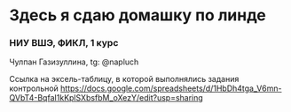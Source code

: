 # Здесь я сдаю домашку по линде

### НИУ ВШЭ, ФИКЛ, 1 курс

Чулпан Газизуллина, tg: @napluch

Ссылка на эксель-таблицу, в которой выполнялись задания контрольной
https://docs.google.com/spreadsheets/d/1HbDh4tga_V6mn-QVbT4-BqfaI1kKplSXbsfbM_oXezY/edit?usp=sharing
